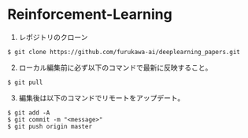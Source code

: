 # Reinforcement-Learning

1. レポジトリのクローン

```
$ git clone https://github.com/furukawa-ai/deeplearning_papers.git
```

2. ローカル編集前に必ず以下のコマンドで最新に反映すること。

```
$ git pull
```

3. 編集後は以下のコマンドでリモートをアップデート。

```
$ git add -A
$ git commit -m "<message>"
$ git push origin master
```
